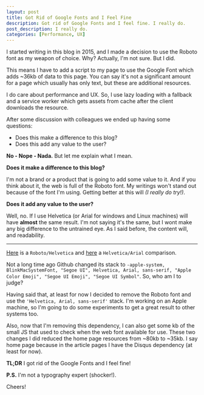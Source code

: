 ```yaml
---
layout: post
title: Got Rid of Google Fonts and I Feel Fine
description: Got rid of Google Fonts and I feel fine. I really do.
post_description: I really do.
categories: [Performance, UX]
---
```


I started writing in this blog in 2015, and I made a decision to use the Roboto font as my weapon of choice. Why? Actually, I'm not sure. But I did.

This means I have to add a script to my page to use the Google Font which adds ~36kb of data to this page. You can say it's not a significant amount for a page which usually has only text, but these are additional resources.

I do care about performance and UX. So, I use lazy loading with a fallback and a service worker which gets assets from cache after the client downloads the resource.

After some discussion with colleagues we ended up having some questions:

* Does this make a difference to this blog?
* Does this add any value to the user?

**No - Nope - Nada.** But let me explain what I mean.

**Does it make a difference to this blog?**

I'm not a brand or a product that is going to add some value to it.  And if you think about it, the web is full of the Roboto font. My writings won't stand out because of the font I'm using. Getting better at this will *(I really do try!)*.

**Does it add any value to the user?**

Well, no. If I use Helvetica (or Arial for windows and Linux machines) will have **almost** the same result. I'm not saying it's the same, but I wont make any big difference to the untrained eye. As I said before, the content will, and readability.

<hr class="post__separator"/>


[Here](https://theunderstatement.com/post/11645166791/roboto-vs-helvetica) is a `Roboto/Helvetica` and [here](https://www.webdesignerdepot.com/2013/03/arial-vs-helvetica-can-you-spot-the-difference/) a `Helvetica/Arial` comparison.

Not a long time ago Github changed its stack to `-apple-system, BlinkMacSystemFont, "Segoe UI", Helvetica, Arial, sans-serif, "Apple Color Emoji", "Segoe UI Emoji", "Segoe UI Symbol"`. So, who am I to judge?

Having said that, at least for now I decided to remove the Roboto font and use the `'Helvetica, Arial, sans-serif'` stack. I'm working on an Apple machine, so I'm going to do some experiments to get a great result to other systems too.

Also, now that I'm removing this dependency, I can also get some kb of the small JS that used to check when the web font available for use. These two changes I did reduced the home page resources from ~80kb to ~35kb. I say home page because in the article pages I have the Disqus dependency (at least for now).

**TL;DR** I got rid of the Google Fonts and I feel fine!

**P.S.** I'm not a typography expert (shocker!).

Cheers!

<style>
  .post__separator {
    border: 0;
    margin: 0;
    color: #E4E4E4;
  }
  .post__separator:before {
    content: '•••';
    margin: 0 45%;
    font-size: 2em;
  }
  </style>
